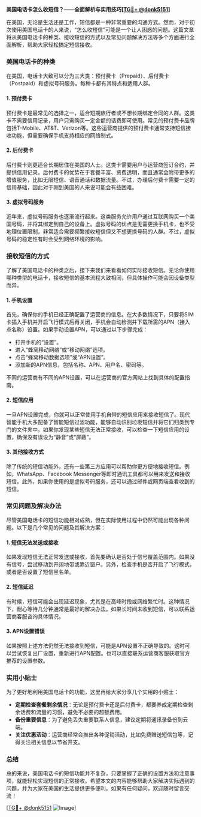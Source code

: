 **美国电话卡怎么收短信？——全面解析与实用技巧[[TG💪+ @donk5151](https://t.me/s/donk5151)]**

在美国，无论是生活还是工作，短信都是一种非常重要的沟通方式。然而，对于初次使用美国电话卡的人来说，“怎么收短信”可能是一个让人困惑的问题。这篇文章将从美国电话卡的种类、接收短信的方式以及常见问题解决方法等多个方面进行全面解析，帮助大家轻松搞定短信接收。

### 美国电话卡的种类

在美国，电话卡大致可以分为三大类：预付费卡（Prepaid）、后付费卡（Postpaid）和虚拟号码服务。每种卡都有其特点和适用人群。

#### 1. 预付费卡

预付费卡是最常见的选择之一，适合短期旅行者或不想长期绑定合同的人群。这类卡不需要信用记录，用户只需购买一定金额的话费即可使用。常见的预付费卡品牌包括T-Mobile、AT&T、Verizon等。这些运营商提供的预付费卡通常支持短信接收功能，但需要确保手机支持相应的网络制式。

#### 2. 后付费卡

后付费卡则更适合长期居住在美国的人士。这类卡需要用户与运营商签订合约，并提供信用记录。后付费卡的优势在于套餐丰富、资费透明，而且通常会附带更多的增值服务，比如无限短信、语音通话和数据流量。不过，办理后付费卡需要一定的信用基础，因此对于刚到美国的人来说可能会有些困难。

#### 3. 虚拟号码服务

近年来，虚拟号码服务也逐渐流行起来。这类服务允许用户通过互联网购买一个美国号码，并将其绑定到自己的设备上。虚拟号码的优点是无需更换手机卡，也不受地理位置限制，非常适合需要频繁接收短信但又不想更换号码的人群。不过，虚拟号码的稳定性有时会受到网络环境的影响。

### 接收短信的方式

了解了美国电话卡的种类之后，接下来我们来看看如何实际接收短信。无论你使用哪种类型的电话卡，接收短信的基本流程大致相同，但具体操作可能会因设备类型而异。

#### 1. 手机设置

首先，确保你的手机已经正确配置了运营商的信息。在大多数情况下，只要将SIM卡插入手机并开启飞行模式后再关闭，手机会自动检测并下载所需的APN（接入点名称）设置。如果手动设置APN，可以通过以下步骤完成：

- 打开手机的“设置”。
- 进入“蜂窝移动网络”或“移动网络”选项。
- 点击“蜂窝移动数据选项”或“APN设置”。
- 添加新的APN信息，包括名称、APN、用户名、密码等。

不同的运营商有不同的APN设置，可以在运营商的官方网站上找到具体的配置指南。

#### 2. 短信应用

一旦APN设置完成，你就可以正常使用手机自带的短信应用来接收短信了。现代智能手机大多配备了智能短信过滤功能，能够自动识别垃圾短信并将它们归类到专门的文件夹中。如果你发现某些短信无法正常接收，可以检查一下短信应用的设置，确保没有误设为“静音”或“屏蔽”。

#### 3. 其他接收方式

除了传统的短信功能外，还有一些第三方应用可以帮助你更方便地接收短信。例如，WhatsApp、Facebook Messenger等即时通讯工具都可以用来发送和接收短信。此外，如果你使用的是虚拟号码服务，还可以通过邮件或网页端查看收到的短信。

### 常见问题及解决办法

尽管美国电话卡的短信功能相对成熟，但在实际使用过程中仍然可能出现各种问题。以下是几个常见的问题及其解决方案：

#### 1. 短信无法发送或接收

如果发现短信无法正常发送或接收，首先要确认是否处于信号覆盖范围内。如果没有信号，尝试移动到开阔地带或靠近窗户。另外，检查手机是否开启了飞行模式，或者是否设置了短信黑名单。

#### 2. 短信延迟

有时候，短信可能会出现延迟现象，尤其是在高峰时段或网络繁忙时。这种情况下，耐心等待几分钟通常是最好的解决办法。如果长时间未收到短信，可以联系运营商客服咨询具体情况。

#### 3. APN设置错误

如果按照上述方法仍然无法接收到短信，可能是APN设置不正确导致的。这时可以尝试恢复出厂设置，重新进行APN配置。也可以直接联系运营商客服获取官方推荐的设置参数。

### 实用小贴士

为了更好地利用美国电话卡的功能，这里再给大家分享几个实用的小贴士：

- **定期检查套餐剩余情况**：无论是预付费卡还是后付费卡，都要养成定期检查剩余话费和流量的习惯，避免不必要的超额费用。
- **备份重要信息**：为了避免丢失重要联系人信息，建议定期将通讯录备份到云端。
- **关注优惠活动**：运营商经常会推出各种促销活动，比如免费赠送短信包等，记得关注相关信息以节省开支。

### 总结

总的来说，美国电话卡的短信功能并不复杂，只要掌握了正确的设置方法和注意事项，就能轻松实现短信的正常接收。希望本文的内容能够帮助大家解决实际遇到的问题，并为大家在美国的生活提供更多便利。如果有任何疑问，欢迎随时留言交流！

[[TG💪+ @donk5151](https://t.me/s/donk5151) ![Image](https://i.postimg.cc/rwNCRYN7/Snipaste-2025-04-30-17-27-05.png)]